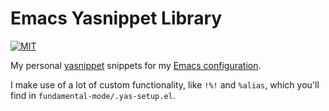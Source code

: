 # Emacs Yasnippet Library
[![MIT](https://img.shields.io/badge/license-MIT-green.svg)](./LICENSE)

My personal [yasnippet](https://github.com/capitaomorte/yasnippet) snippets for
my [Emacs configuration](https://github.com/hlissner/.emacs.d).

I make use of a lot of custom functionality, like `!%!` and `%alias`, which
you'll find in `fundamental-mode/.yas-setup.el`.


[emacs.d]: https://github.com/hlissner/.emacs.d
